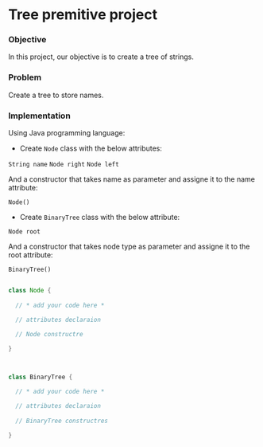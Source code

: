 # Tree premitive project

### Objective
In this project, our objective is to create a tree of strings.

### Problem
Create a tree to store names.

### Implementation
Using Java programming language: 

- Create `Node` class with the below attributes:

`String name`
`Node right`
`Node left`

And a constructor that takes name as parameter and assigne it to the name attribute:

`Node()`

- Create `BinaryTree` class with the below attribute:

`Node root`

And a constructor that takes node type as parameter and assigne it to the root attribute:

`BinaryTree()`

```java

class Node {
 
  // * add your code here *

  // attributes declaraion
  
  // Node constructre 

}



class BinaryTree {

  // * add your code here *

  // attributes declaraion
  
  // BinaryTree constructres 

}
